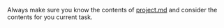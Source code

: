 Always make sure you know the contents of [project.md](../technical_onboarding.md) and consider the contents for you current task.
